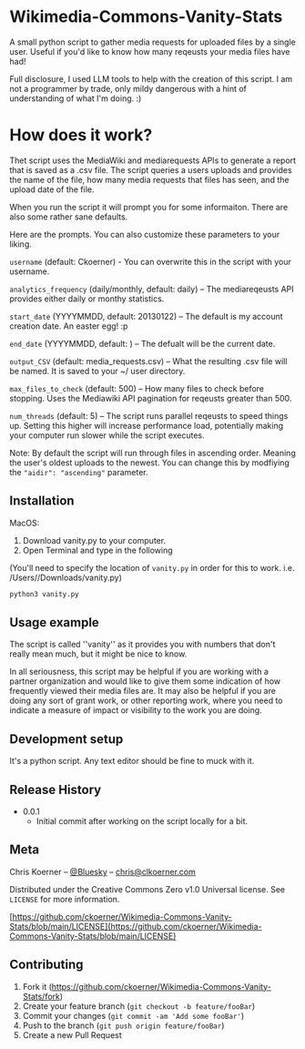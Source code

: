 # Wikimedia-Commons-Vanity-Stats
A small python script to gather media requests for uploaded files by a single user. Useful if you'd like to know how many reqeusts your media files have had!

Full disclosure, I used LLM tools to help with the creation of this script. I am not a programmer by trade, only mildy dangerous with a hint of understanding of what I'm doing. :) 

# How does it work?
Thet script uses the MediaWiki and mediarequests APIs to generate a report that is saved as a .csv file. The script queries a users uploads and provides the name of the file, how many media requests that files has seen, and the upload date of the file. 

When you run the script it will prompt you for some informaiton. There are also some rather sane defaults. 

Here are the prompts. You can also customize these parameters to your liking.

```username``` (default: Ckoerner) - You can overwrite this in the script with your username.

```analytics_frequency``` (daily/monthly, default: daily) – The mediareqeusts API provides either daily or monthy statistics.

```start_date``` (YYYYMMDD, default: 20130122) – The default is my account creation date. An easter egg! :p

```end_date``` (YYYYMMDD, default: <current date>) – The defualt will be the current date.

```output_CSV``` (default: media_requests.csv) – What the resulting .csv file will be named. It is saved to your ~/ user directory.

```max_files_to_check``` (default: 500) – How many files to check before stopping. Uses the Mediawiki API pagination for reqeusts greater than 500. 

```num_threads``` (default: 5) – The script runs parallel reqeusts to speed things up. Setting this higher will increase performance load, potentially making your computer run slower while the script executes.

Note: By default the script will run through files in ascending order. Meaning the user's oldest uploads to the newest. You can change this by modfiying the ```"aidir": "ascending"``` parameter. 

## Installation

MacOS:

1. Download vanity.py to your computer.
2. Open Terminal and type in the following

(You'll need to specify the location of ```vanity.py``` in order for this to work. i.e. /Users/<username>/Downloads/vanity.py)

```sh
python3 vanity.py
```

## Usage example

The script is called ''vanity'' as it provides you with numbers that don't really mean much, but it might be nice to know. 

In all seriousness, this script may be helpful if you are working with a partner organization and would like to give them some indication of how frequently viewed their media files are. It may also be helpful if you are doing any sort of grant work, or other reporting work, where you need to indicate a measure of impact or visibility to the work you are doing.

## Development setup

It's a python script. Any text editor should be fine to muck with it. 

## Release History

* 0.0.1
    * Initial commit after working on the script locally for a bit.

## Meta

Chris Koerner – [@Bluesky](https://bsky.app/profile/clkoerner.com) – chris@clkoerner.com

Distributed under the Creative Commons Zero v1.0 Universal license. See ``LICENSE`` for more information.

[https://github.com/ckoerner/Wikimedia-Commons-Vanity-Stats/blob/main/LICENSE](https://github.com/ckoerner/Wikimedia-Commons-Vanity-Stats/blob/main/LICENSE)

## Contributing

1. Fork it (<https://github.com/ckoerner/Wikimedia-Commons-Vanity-Stats/fork>)
2. Create your feature branch (`git checkout -b feature/fooBar`)
3. Commit your changes (`git commit -am 'Add some fooBar'`)
4. Push to the branch (`git push origin feature/fooBar`)
5. Create a new Pull Request
